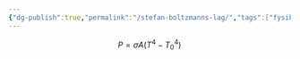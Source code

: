 ```yaml
---
{"dg-publish":true,"permalink":"/stefan-boltzmanns-lag/","tags":["fysik"]}
---
```


$$P = \sigma A(T^4-T_0^4)$$
